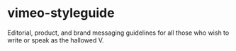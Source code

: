 # vimeo-styleguide
Editorial, product, and brand messaging guidelines for all those who wish to write or speak as the hallowed V.
